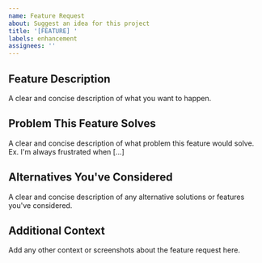 ```yaml
---
name: Feature Request
about: Suggest an idea for this project
title: '[FEATURE] '
labels: enhancement
assignees: ''
---
```


## Feature Description
A clear and concise description of what you want to happen.

## Problem This Feature Solves
A clear and concise description of what problem this feature would solve. Ex. I'm always frustrated when [...]

## Alternatives You've Considered
A clear and concise description of any alternative solutions or features you've considered.

## Additional Context
Add any other context or screenshots about the feature request here.
